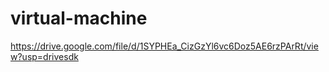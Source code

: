 # virtual-machine
https://drive.google.com/file/d/1SYPHEa_CizGzYl6vc6Doz5AE6rzPArRt/view?usp=drivesdk
